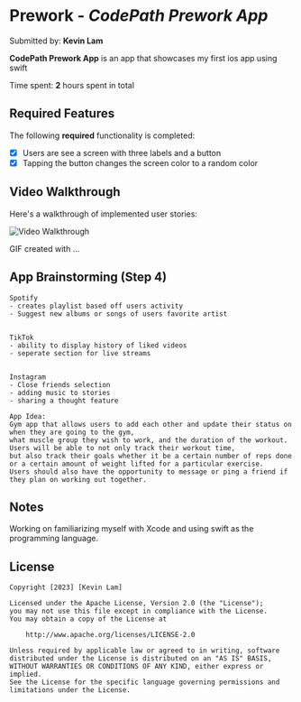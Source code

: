 # Prework - *CodePath Prework App*

Submitted by: **Kevin Lam**

**CodePath Prework App** is an app that showcases my first ios app using swift

Time spent: **2** hours spent in total

## Required Features

The following **required** functionality is completed:

- [x] Users are see a screen with three labels and a button
- [x] Tapping the button changes the screen color to a random color
 
## Video Walkthrough

Here's a walkthrough of implemented user stories:

<img src='http://i.imgur.com/link/to/your/gif/file.gif' title='Video Walkthrough' width='' alt='Video Walkthrough' />

<!-- Replace this with whatever GIF tool you used! -->
GIF created with ...  
<!-- Recommended tools:
[Kap](https://getkap.co/) for macOS
[ScreenToGif](https://www.screentogif.com/) for Windows
[peek](https://github.com/phw/peek) for Linux. -->

## App Brainstorming (Step 4)
    
    Spotify
    - creates playlist based off users activity
    - Suggest new albums or songs of users favorite artist

    
    TikTok
    - ability to display history of liked videos
    - seperate section for live streams
    

    Instagram 
    - Close friends selection
    - adding music to stories 
    - sharing a thought feature 
    
    App Idea:
    Gym app that allows users to add each other and update their status on when they are going to the gym, 
    what muscle group they wish to work, and the duration of the workout. 
    Users will be able to not only track their workout time,
    but also track their goals whether it be a certain number of reps done or a certain amount of weight lifted for a particular exercise. 
    Users should also have the opportunity to message or ping a friend if they plan on working out together.
    
## Notes
Working on familiarizing myself with Xcode and using swift as the programming language. 

## License

    Copyright [2023] [Kevin Lam]

    Licensed under the Apache License, Version 2.0 (the "License");
    you may not use this file except in compliance with the License.
    You may obtain a copy of the License at

        http://www.apache.org/licenses/LICENSE-2.0

    Unless required by applicable law or agreed to in writing, software
    distributed under the License is distributed on an "AS IS" BASIS,
    WITHOUT WARRANTIES OR CONDITIONS OF ANY KIND, either express or implied.
    See the License for the specific language governing permissions and
    limitations under the License.
